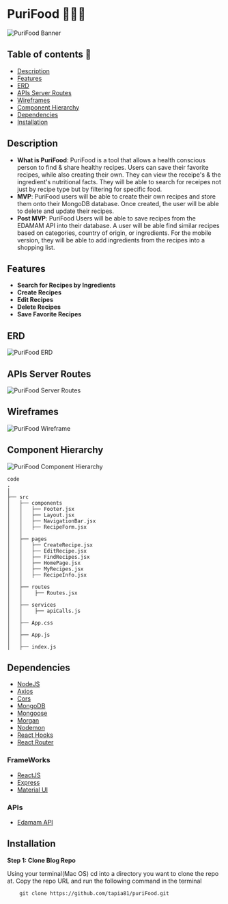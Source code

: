 # PuriFood 🍖🥑🍉

![PuriFood Banner](./assets/PuriFood%20Banner.png)

## Table of contents 📒

- [Description](#description)
- [Features](#features)
- [ERD](#erd)
- [APIs Server Routes](#apis-server-routes)
- [Wireframes](#wireframes)
- [Component Hierarchy](#component-hierarchy)
- [Dependencies](#denpendencies)
- [Installation](#installation)

## Description

- **What is PuriFood**: PuriFood is a tool that allows a health conscious
  person to find & share healthy recipes. Users can save
  their favorite recipes, while also creating their own.
  They can view the receipe's & the ingredient's
  nutritional facts. They will be able to search for
  receipes not just by recipe type but by filtering for
  specific food.
- **MVP**: PuriFood users will be able to create their own
  recipes and store them onto their MongoDB database.
  Once created, the user will be able to delete and
  update their recipes.
- **Post MVP**: PuriFood Users will be able to save recipes
  from the EDAMAM API into their database. A user will
  be able find similar recipes based on categories,
  country of origin, or ingredients. For the mobile
  version, they will be able to add ingredients from
  the recipes into a shopping list.

## Features

- **Search for Recipes by Ingredients**
- **Create Recipes**
- **Edit Recipes**
- **Delete Recipes**
- **Save Favorite Recipes**

## ERD

![PuriFood ERD](./assets/PuriFood%20ERD.png)

## APIs Server Routes

![PuriFood Server Routes](./assets/PuriFood%20Routes.png)

## Wireframes

![PuriFood Wireframe](./assets/PurifoodHome.png)

## Component Hierarchy

![PuriFood Component Hierarchy](./assets/PuriFood%20Hierarchy.png)

    code
    .
    │
    ├── src
    │   ├── components
    │   │   ├── Footer.jsx
    │   │   ├── Layout.jsx
    │   │   ├── NavigationBar.jsx
    │   │   ├── RecipeForm.jsx
    │   │
    │   ├── pages
    │   │   ├── CreateRecipe.jsx
    │   │   ├── EditRecipe.jsx
    │   │   ├── FindRecipes.jsx
    │   │   ├── HomePage.jsx
    │   │   ├── MyRecipes.jsx
    │   │   ├── RecipeInfo.jsx
    │   │
    │   ├── routes
    │   │    ├── Routes.jsx
    │   │
    │   ├── services
    │   │    ├── apiCalls.js
    │   │
    │   ├── App.css
    │   │
    │   ├── App.js
    │   │
    │   ├── index.js

## Dependencies

- [NodeJS](https://nodejs.org/en/)
- [Axios](https://github.com/axios/axios)
- [Cors](https://www.npmjs.com/package/cors)
- [MongoDB](https://www.mongodb.com/)
- [Mongoose](https://www.npmjs.com/package/mongoose)
- [Morgan](https://www.npmjs.com/package/morgan)
- [Nodemon](https://www.npmjs.com/package/nodemon)
- [React Hooks](https://reactjs.org/docs/hooks-intro.html)
- [React Router](https://v5.reactrouter.com/web/guides/quick-start)

### FrameWorks

- [ReactJS](https://reactjs.org/)
- [Express](https://expressjs.com/en/starter/installing.html)
- [Material UI](https://mui.com/)

### APIs

- [Edamam API](https://www.edamam.com/)

## Installation

**Step 1: Clone Blog Repo**

Using your terminal(Mac OS) cd into a directory you want to
clone the repo at. Copy the repo URL and run the following command
in the terminal

        git clone https://github.com/tapia81/puriFood.git
